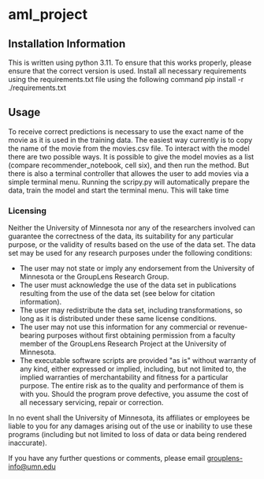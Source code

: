 # aml_project

## Installation Information

This is written using python 3.11. To ensure that this works properly, please ensure that the correct version is used.
Install all necessary requirements using the requirements.txt file using the following command
pip install -r ./requirements.txt

## Usage

To receive correct predictions is necessary to use the exact name of the movie as it is used in the training data. The easiest way currently is to copy
the name of the movie from the movies.csv file.
To interact with the model there are two possible ways. It is possible to give the model movies as a list (compare recommender_notebook, cell six), and then run the method.
But there is also a terminal controller that allowes the user to add movies via a simple terminal menu.
Running the scripy.py will automatically prepare the data, train the model and start the terminal menu. This will take time

### Licensing

Neither the University of Minnesota nor any of the researchers involved can guarantee the correctness of the data, its suitability for any particular purpose, or the validity of results based on the use of the data set. The data set may be used for any research purposes under the following conditions:

- The user may not state or imply any endorsement from the University of Minnesota or the GroupLens Research Group.
- The user must acknowledge the use of the data set in publications resulting from the use of the data set (see below for citation information).
- The user may redistribute the data set, including transformations, so long as it is distributed under these same license conditions.
- The user may not use this information for any commercial or revenue-bearing purposes without first obtaining permission from a faculty member of the GroupLens Research Project at the University of Minnesota.
- The executable software scripts are provided "as is" without warranty of any kind, either expressed or implied, including, but not limited to, the implied warranties of merchantability and fitness for a particular purpose. The entire risk as to the quality and performance of them is with you. Should the program prove defective, you assume the cost of all necessary servicing, repair or correction.

In no event shall the University of Minnesota, its affiliates or employees be liable to you for any damages arising out of the use or inability to use these programs (including but not limited to loss of data or data being rendered inaccurate).

If you have any further questions or comments, please email <grouplens-info@umn.edu>
